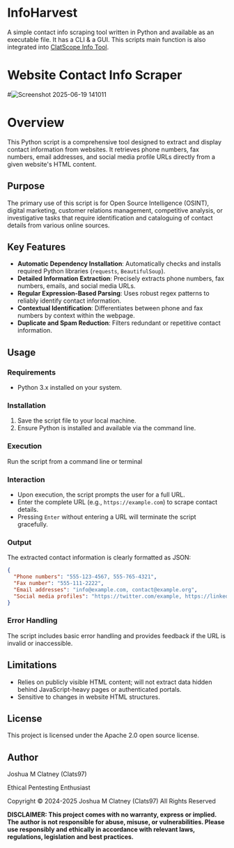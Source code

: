 # InfoHarvest
A simple contact info scraping tool written in Python and available as an executable file. It has a CLI & a GUI. This scripts main function is also integrated into [ClatScope Info Tool](Github.com/Clatcope).

# Website Contact Info Scraper

#![Screenshot 2025-06-19 141011](https://github.com/user-attachments/assets/107bad4d-a1c0-4da4-a818-419d31d71c28)

# Overview

This Python script is a comprehensive tool designed to extract and display contact information from websites. It retrieves phone numbers, fax numbers, email addresses, and social media profile URLs directly from a given website's HTML content.

## Purpose

The primary use of this script is for Open Source Intelligence (OSINT), digital marketing, customer relations management, competitive analysis, or investigative tasks that require identification and cataloguing of contact details from various online sources.

## Key Features

* **Automatic Dependency Installation**: Automatically checks and installs required Python libraries (`requests`, `BeautifulSoup`).
* **Detailed Information Extraction**: Precisely extracts phone numbers, fax numbers, emails, and social media URLs.
* **Regular Expression-Based Parsing**: Uses robust regex patterns to reliably identify contact information.
* **Contextual Identification**: Differentiates between phone and fax numbers by context within the webpage.
* **Duplicate and Spam Reduction**: Filters redundant or repetitive contact information.

## Usage

### Requirements

* Python 3.x installed on your system.

### Installation

1. Save the script file to your local machine.
2. Ensure Python is installed and available via the command line.

### Execution

Run the script from a command line or terminal

### Interaction

* Upon execution, the script prompts the user for a full URL.
* Enter the complete URL (e.g., `https://example.com`) to scrape contact details.
* Pressing `Enter` without entering a URL will terminate the script gracefully.

### Output

The extracted contact information is clearly formatted as JSON:

```json
{
  "Phone numbers": "555-123-4567, 555-765-4321",
  "Fax number": "555-111-2222",
  "Email addresses": "info@example.com, contact@example.org",
  "Social media profiles": "https://twitter.com/example, https://linkedin.com/company/example"
}
```

### Error Handling

The script includes basic error handling and provides feedback if the URL is invalid or inaccessible.

## Limitations

* Relies on publicly visible HTML content; will not extract data hidden behind JavaScript-heavy pages or authenticated portals.
* Sensitive to changes in website HTML structures.

## License

This project is licensed under the Apache 2.0 open source license. 

## Author

Joshua M Clatney (Clats97)

Ethical Pentesting Enthusiast

Copyright © 2024-2025 Joshua M Clatney (Clats97) All Rights Reserved

**DISCLAIMER: This project comes with no warranty, express or implied. The author is not responsible for abuse, misuse, or vulnerabilities. Please use responsibly and ethically in accordance with relevant laws, regulations, legislation and best practices.**
